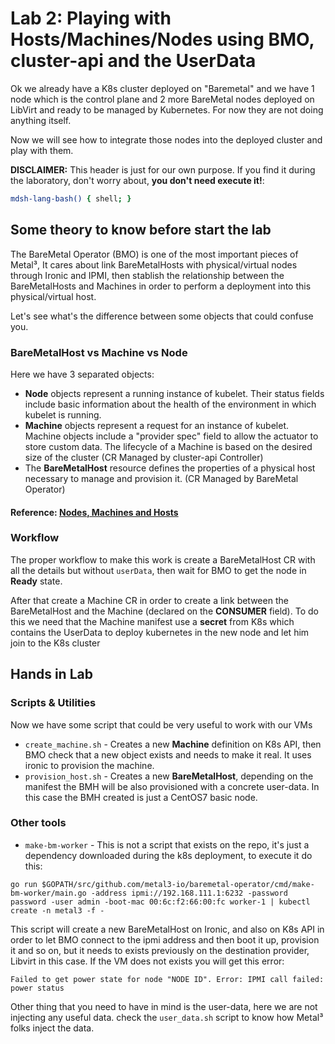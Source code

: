 # Lab 2: Playing with Hosts/Machines/Nodes using BMO, cluster-api and the UserData

Ok we already have a K8s cluster deployed on "Baremetal" and we have 1 node which is the control plane and 2 more BareMetal nodes deployed on LibVirt and ready to be managed by Kubernetes. For now they are not doing anything itself. 

Now we will see how to integrate those nodes into the deployed cluster and play with them.

**DISCLAIMER:** This header is just for our own purpose. If you find it during the laboratory, don't worry about, **you don't need execute it!**:

```bash @mdsh
mdsh-lang-bash() { shell; }
```

## Some theory to know before start the lab

The BareMetal Operator (BMO) is one of the most important pieces of Metal³, It cares about link BareMetalHosts with physical/virtual nodes through Ironic and IPMI, then stablish the relationship between the BareMetalHosts and Machines in order to perform a deployment into this physical/virtual host. 

Let's see what's the difference between some objects that could confuse you.

### BareMetalHost vs Machine vs Node

Here we have 3 separated objects:

- **Node** objects represent a running instance of kubelet. Their status fields include basic information about the health of the environment in which kubelet is running.
- **Machine** objects represent a request for an instance of kubelet. Machine objects include a "provider spec" field to allow the actuator to store custom data. The lifecycle of a Machine is based on the desired size of the cluster (CR Managed by cluster-api Controller)
- The **BareMetalHost** resource defines the properties of a physical host necessary to manage and provision it. (CR Managed by BareMetal Operator)

#### Reference: [Nodes, Machines and Hosts](https://github.com/metal3-io/metal3-docs/blob/master/design/nodes-machines-and-hosts.md#data-model)

### Workflow

The proper workflow to make this work is create a BareMetalHost CR with all the details but without `userData`, then wait for BMO to get the node in **Ready** state.

After that create a Machine CR in order to create a link between the BareMetalHost and the Machine (declared on the **CONSUMER** field). To do this we need that the Machine manifest use a **secret** from K8s which contains the UserData to deploy kubernetes in the new node and let him join to the K8s cluster


## Hands in Lab



### Scripts & Utilities

Now we have some script that could be very useful to work with our VMs

- `create_machine.sh` - Creates a new **Machine** definition on K8s API, then BMO check that a new object exists and needs to make it real. It uses ironic to provision the machine.
- `provision_host.sh` - Creates a new **BareMetalHost**, depending on the manifest the BMH will be also provisioned with a concrete user-data. In this case the BMH created is just a CentOS7 basic node.


### Other tools

- `make-bm-worker` - This is not a script that exists on the repo, it's just a dependency downloaded during the k8s deployment, to execute it do this:
```
go run $GOPATH/src/github.com/metal3-io/baremetal-operator/cmd/make-bm-worker/main.go -address ipmi://192.168.111.1:6232 -password password -user admin -boot-mac 00:6c:f2:66:00:fc worker-1 | kubectl create -n metal3 -f -
```
  This script will create a new BareMetalHost on Ironic, and also on K8s API in order to let BMO connect to the ipmi address and then boot it up, provision it and so on, but it needs to exists previously on the destination provider, Libvirt in this case. If the VM does not exists you will get this error:
  ```
  Failed to get power state for node "NODE ID". Error: IPMI call failed: power status
  ```
  Other thing that you need to have in mind is the user-data, here we are not injecting any useful data. check the `user_data.sh` script to know how Metal³ folks inject the data. 

